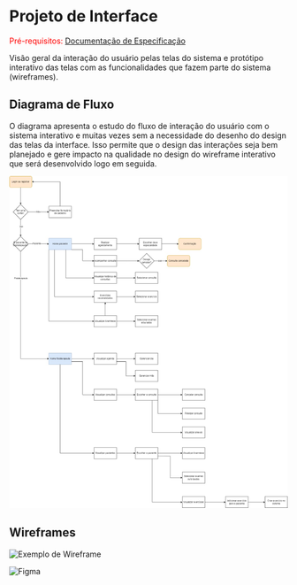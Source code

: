 
# Projeto de Interface

<span style="color:red">Pré-requisitos: <a href="2-Especificação do Projeto.md"> Documentação de Especificação</a></span>

Visão geral da interação do usuário pelas telas do sistema e protótipo interativo das telas com as funcionalidades que fazem parte do sistema (wireframes).

## Diagrama de Fluxo

O diagrama apresenta o estudo do fluxo de interação do usuário com o sistema interativo e  muitas vezes sem a necessidade do desenho do design das telas da interface. Isso permite que o design das interações seja bem planejado e gere impacto na qualidade no design do wireframe interativo que será desenvolvido logo em seguida.

![Exemplo de Diagrama de Fluxo](img/diagrama_de_fluxo.jpg)

## Wireframes

![Exemplo de Wireframe](img/wireframe.png)

![Figma](https://www.figma.com/design/rfTxIohwANKG9h7AdmmI3p/Full-Life?node-id=0-1&node-type=canvas&t=Bw7o1a4GWWILe7YS-0)
